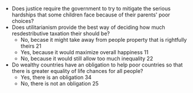 - Does justice require the government to try to mitigate the serious hardships that some children face because of their parents' poor choices?
- Does utilitarianism provide the best way of deciding how much resdestributive taxation their should be?
	- No, becase it might take away from people property that is rightfully theirs 21
	- Yes, because it would maximize overall happiness 11
	- No, because it would still allow too much inequality 22
- Do wealthy countries have an obligation to help poor countries so that there is greater equality of life chances for all people?
	- Yes, there is an obligation 34
	- No, there is not an obligation 25